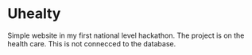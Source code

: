 # Uhealty
Simple website in my first national level hackathon.
The project is on the health care.
This is not connecced to the database.
